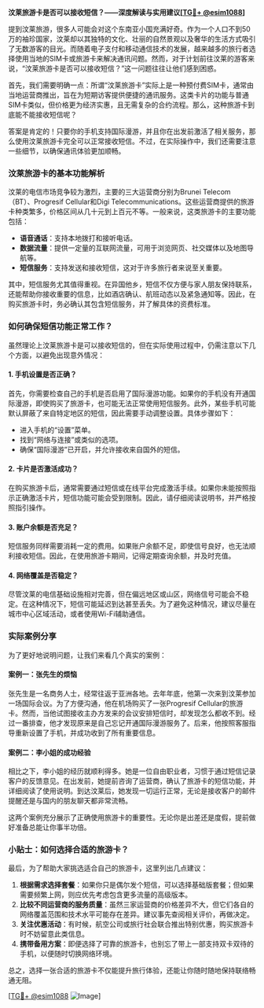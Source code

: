 **汶莱旅游卡是否可以接收短信？——深度解读与实用建议[[TG💪+ @esim1088](https://t.me/s/esim1088)]**

提到汶莱旅游，很多人可能会对这个东南亚小国充满好奇。作为一个人口不到50万的袖珍国家，汶莱却以其独特的文化、壮丽的自然景观以及奢华的生活方式吸引了无数游客的目光。而随着电子支付和移动通信技术的发展，越来越多的旅行者选择使用当地的SIM卡或旅游卡来解决通讯问题。然而，对于计划前往汶莱的游客来说，“汶莱旅游卡是否可以接收短信？”这一问题往往让他们感到困惑。

首先，我们需要明确一点：所谓“汶莱旅游卡”实际上是一种预付费SIM卡，通常由当地运营商推出，旨在为短期访客提供便捷的通讯服务。这类卡片的功能与普通SIM卡类似，但价格更为经济实惠，且无需复杂的合约流程。那么，这种旅游卡到底能不能接收短信呢？

答案是肯定的！只要你的手机支持国际漫游，并且你在出发前激活了相关服务，那么使用汶莱旅游卡完全可以正常接收短信。不过，在实际操作中，我们还需要注意一些细节，以确保通讯体验更加顺畅。

### 汶莱旅游卡的基本功能解析

汶莱的电信市场竞争较为激烈，主要的三大运营商分别为Brunei Telecom（BT）、Progresif Cellular和Digi Telecommunications。这些运营商提供的旅游卡种类繁多，价格区间从几十元到上百元不等。一般来说，这类旅游卡的主要功能包括：

- **语音通话**：支持本地拨打和接听电话。
- **数据流量**：提供一定量的互联网流量，可用于浏览网页、社交媒体以及地图导航等。
- **短信服务**：支持发送和接收短信，这对于许多旅行者来说至关重要。

其中，短信服务尤其值得重视。在异国他乡，短信不仅方便与家人朋友保持联系，还能帮助你接收重要的信息，比如酒店确认、航班动态以及紧急通知等。因此，在购买旅游卡时，务必确认其包含短信服务，并了解具体的资费标准。

### 如何确保短信功能正常工作？

虽然理论上汶莱旅游卡是可以接收短信的，但在实际使用过程中，仍需注意以下几个方面，以避免出现意外情况：

#### 1. 手机设置是否正确？
首先，你需要检查自己的手机是否启用了国际漫游功能。如果你的手机没有开通国际漫游，即使购买了旅游卡，也可能无法正常使用短信服务。此外，某些手机可能默认屏蔽了来自特定地区的短信，因此需要手动调整设置。具体步骤如下：
- 进入手机的“设置”菜单。
- 找到“网络与连接”或类似的选项。
- 确保“国际漫游”已开启，并允许接收来自国外的短信。

#### 2. 卡片是否激活成功？
在购买旅游卡后，通常需要通过短信或在线平台完成激活手续。如果你未能按照指示正确激活卡片，短信功能可能会受到限制。因此，请仔细阅读说明书，并严格按照指引操作。

#### 3. 账户余额是否充足？
短信服务同样需要消耗一定的费用。如果账户余额不足，即使信号良好，也无法顺利接收短信。因此，在使用旅游卡期间，记得定期查询余额，并及时充值。

#### 4. 网络覆盖是否稳定？
尽管汶莱的电信基础设施相对完善，但在偏远地区或山区，网络信号可能会不稳定。在这种情况下，短信可能延迟到达甚至丢失。为了避免这种情况，建议尽量在城市中心区域活动，或者使用Wi-Fi辅助通信。

### 实际案例分享

为了更好地说明问题，让我们来看几个真实的案例：

#### 案例一：张先生的烦恼
张先生是一名商务人士，经常往返于亚洲各地。去年年底，他第一次来到汶莱参加一场国际会议。为了方便沟通，他在机场购买了一张Progresif Cellular的旅游卡。然而，当他试图接收主办方发来的会议安排短信时，却发现怎么都收不到。经过一番排查，他才发现原来是自己忘记开通国际漫游服务了。后来，他按照客服指导重新设置了手机，并成功收到了所有重要信息。

#### 案例二：李小姐的成功经验
相比之下，李小姐的经历就顺利得多。她是一位自由职业者，习惯于通过短信记录客户的反馈意见。在出发前，她提前咨询了运营商，确认了旅游卡的短信功能，并详细阅读了使用说明。到达汶莱后，她发现一切运行正常，无论是接收客户的邮件提醒还是与国内的朋友聊天都非常流畅。

这两个案例充分展示了正确使用旅游卡的重要性。无论你是出差还是度假，提前做好准备总能让你事半功倍。

### 小贴士：如何选择合适的旅游卡？

最后，为了帮助大家挑选适合自己的旅游卡，这里列出几点建议：

1. **根据需求选择套餐**：如果你只是偶尔发个短信，可以选择基础版套餐；但如果需要频繁上网，则应优先考虑包含更多流量的高级版本。
2. **比较不同运营商的服务质量**：虽然三家运营商的价格差异不大，但它们各自的网络覆盖范围和技术水平可能存在差异。建议事先查阅相关评价，再做决定。
3. **关注优惠活动**：有时候，航空公司或旅行社会联合推出特别优惠，购买旅游卡时不妨留意此类信息。
4. **携带备用方案**：即便选择了可靠的旅游卡，也别忘了带上一部支持双卡双待的手机，以便随时切换网络环境。

总之，选择一张合适的旅游卡不仅能提升旅行体验，还能让你随时随地保持联络畅通无阻。

[[TG💪+ @esim1088](https://t.me/s/esim1088) ![Image](https://i.postimg.cc/4NQfJmqS/Snipaste-2025-05-13-00-14-12.png)]